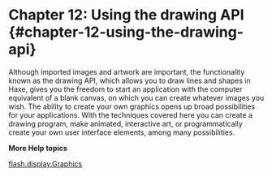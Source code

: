# Chapter 12: Using the drawing API {#chapter-12-using-the-drawing-api}

Although imported images and artwork are important, the functionality known as the drawing API, which allows you to draw lines and shapes in Haxe, gives you the freedom to start an application with the computer equivalent of a blank canvas, on which you can create whatever images you wish. The ability to create your own graphics opens up broad possibilities for your applications. With the techniques covered here you can create a drawing program, make animated, interactive art, or programmatically create your own user interface elements, among many possibilities.

**More Help topics**

[flash.display.Graphics](http://help.adobe.com/en_US/FlashPlatform/reference/Haxe/3/flash/display/Graphics.html)